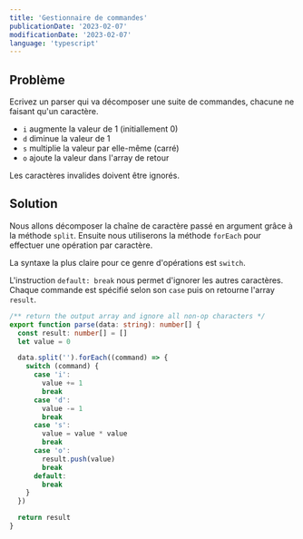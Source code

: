 ```yaml
---
title: 'Gestionnaire de commandes'
publicationDate: '2023-02-07'
modificationDate: '2023-02-07'
language: 'typescript'
---
```


## Problème

Ecrivez un parser qui va décomposer une suite de commandes, chacune ne faisant qu'un caractère.

- `i` augmente la valeur de 1 (initiallement 0)
- `d` diminue la valeur de 1
- `s` multiplie la valeur par elle-même (carré)
- `o` ajoute la valeur dans l'array de retour

Les caractères invalides doivent être ignorés.

## Solution

Nous allons décomposer la chaîne de caractère passé en argument grâce à la méthode `split`.
Ensuite nous utiliserons la méthode `forEach` pour effectuer une opération par caractère.

La syntaxe la plus claire pour ce genre d'opérations est `switch`.

L'instruction `default: break` nous permet d'ignorer les autres caractères.
Chaque commande est spécifié selon son `case` puis on retourne l'array `result`.

```typescript
/** return the output array and ignore all non-op characters */
export function parse(data: string): number[] {
  const result: number[] = []
  let value = 0

  data.split('').forEach((command) => {
    switch (command) {
      case 'i':
        value += 1
        break
      case 'd':
        value -= 1
        break
      case 's':
        value = value * value
        break
      case 'o':
        result.push(value)
        break
      default:
        break
    }
  })

  return result
}
```

